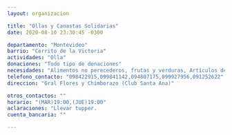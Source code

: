 ```yaml
---
layout: organizacion

title: "Ollas y Canastas Solidarias"
date: 2020-08-10 23:30:45 -0300

departamento: "Montevideo"
barrio: "Cerrito de la Victoria"
actividades: "Olla"
donaciones: "Todo tipo de donaciones"
necesidades: "Alimentos no perecederos, frutas y verduras, Artículos de limpieza, tuppers, cubiertos descartables"
telefono_contacto: "098422915,099841142,094807175,099927956,091252622"
direccion: "Gral Flores y Chimborazo (Club Santa Ana)"

otros_contactos: ""
horario: "(MAR)19:00,(JUE)19:00"
aclaraciones: "Llevar tupper.                                                                                                                                   Por más información sobre las ollas que realiza esta organización, visitar sus redes sociales."
cuenta_bancaria: ""

---
```

